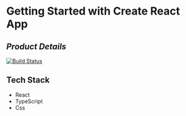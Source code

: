 # Getting Started with Create React App

## _Product Details_

[![Build Status](https://res.cloudinary.com/dlbipxxlr/image/upload/v1672074440/gitHub-repository-images/details_iv34pt.png)](https://react-app-small-projects.vercel.app/)

## Tech Stack

- React
- TypeScript
- Css
 
